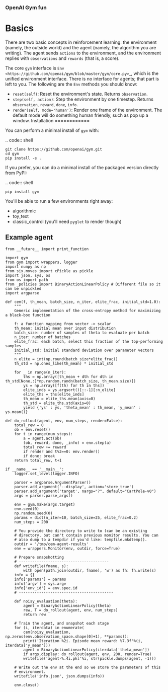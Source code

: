 ### OpenAI Gym fun

Basics
======

There are two basic concepts in reinforcement learning: the
environment (namely, the outside world) and the agent (namely, the
algorithm you are writing). The agent sends `actions` to the
environment, and the environment replies with `observations` and
`rewards` (that is, a score).

The core `gym` interface is `Env <https://github.com/openai/gym/blob/master/gym/core.py>`_, which is
the unified environment interface. There is no interface for agents;
that part is left to you. The following are the ``Env`` methods you
should know:

- `reset(self)`: Reset the environment's state. Returns `observation`.
- `step(self, action)`: Step the environment by one timestep. Returns `observation`, `reward`, `done`, `info`.
- `render(self, mode='human')`: Render one frame of the environment. The default mode will do something human friendly, such as pop up a window. 
Installation
============

You can perform a minimal install of ``gym`` with:

.. code:: shell

    git clone https://github.com/openai/gym.git
    cd gym
    pip install -e .

If you prefer, you can do a minimal install of the packaged version directly from PyPI:

.. code:: shell

    pip install gym

You'll be able to run a few environments right away:

- algorithmic
- toy_text
- classic_control (you'll need ``pyglet`` to render though)

## Example agent
```
from __future__ import print_function

import gym
from gym import wrappers, logger
import numpy as np
from six.moves import cPickle as pickle
import json, sys, os
from os import path
from _policies import BinaryActionLinearPolicy # Different file so it can be unpickled
import argparse

def cem(f, th_mean, batch_size, n_iter, elite_frac, initial_std=1.0):
    """
    Generic implementation of the cross-entropy method for maximizing a black-box function

    f: a function mapping from vector -> scalar
    th_mean: initial mean over input distribution
    batch_size: number of samples of theta to evaluate per batch
    n_iter: number of batches
    elite_frac: each batch, select this fraction of the top-performing samples
    initial_std: initial standard deviation over parameter vectors
    """
    n_elite = int(np.round(batch_size*elite_frac))
    th_std = np.ones_like(th_mean) * initial_std

    for _ in range(n_iter):
        ths = np.array([th_mean + dth for dth in  th_std[None,:]*np.random.randn(batch_size, th_mean.size)])
        ys = np.array([f(th) for th in ths])
        elite_inds = ys.argsort()[::-1][:n_elite]
        elite_ths = ths[elite_inds]
        th_mean = elite_ths.mean(axis=0)
        th_std = elite_ths.std(axis=0)
        yield {'ys' : ys, 'theta_mean' : th_mean, 'y_mean' : ys.mean()}

def do_rollout(agent, env, num_steps, render=False):
    total_rew = 0
    ob = env.reset()
    for t in range(num_steps):
        a = agent.act(ob)
        (ob, reward, done, _info) = env.step(a)
        total_rew += reward
        if render and t%3==0: env.render()
        if done: break
    return total_rew, t+1

if __name__ == '__main__':
    logger.set_level(logger.INFO)

    parser = argparse.ArgumentParser()
    parser.add_argument('--display', action='store_true')
    parser.add_argument('target', nargs="?", default="CartPole-v0")
    args = parser.parse_args()

    env = gym.make(args.target)
    env.seed(0)
    np.random.seed(0)
    params = dict(n_iter=10, batch_size=25, elite_frac=0.2)
    num_steps = 200

    # You provide the directory to write to (can be an existing
    # directory, but can't contain previous monitor results. You can
    # also dump to a tempdir if you'd like: tempfile.mkdtemp().
    outdir = '/tmp/cem-agent-results'
    env = wrappers.Monitor(env, outdir, force=True)

    # Prepare snapshotting
    # ----------------------------------------
    def writefile(fname, s):
        with open(path.join(outdir, fname), 'w') as fh: fh.write(s)
    info = {}
    info['params'] = params
    info['argv'] = sys.argv
    info['env_id'] = env.spec.id
    # ------------------------------------------

    def noisy_evaluation(theta):
        agent = BinaryActionLinearPolicy(theta)
        rew, T = do_rollout(agent, env, num_steps)
        return rew

    # Train the agent, and snapshot each stage
    for (i, iterdata) in enumerate(
        cem(noisy_evaluation, np.zeros(env.observation_space.shape[0]+1), **params)):
        print('Iteration %2i. Episode mean reward: %7.3f'%(i, iterdata['y_mean']))
        agent = BinaryActionLinearPolicy(iterdata['theta_mean'])
        if args.display: do_rollout(agent, env, 200, render=True)
        writefile('agent-%.4i.pkl'%i, str(pickle.dumps(agent, -1)))

    # Write out the env at the end so we store the parameters of this
    # environment.
    writefile('info.json', json.dumps(info))

    env.close()

```


